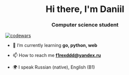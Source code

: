 <h1 align="center">Hi there, I'm Daniil</h1>
<h3 align="center">Computer science student</h3>

[![codewars](https://www.codewars.com/users/f1rezy/badges/small)](https://www.codewars.com/users/f1rezy)  


- 🌱 I’m currently learning **go, python, web**

- 📫 How to reach me **f1rexddd@yandex.ru**

- 🌍 I speak Russian (native), English (B1)